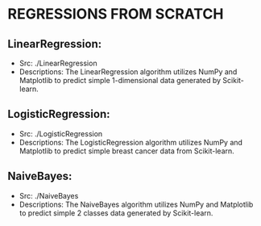 # REGRESSIONS FROM SCRATCH
## LinearRegression:
- Src: ./LinearRegression
- Descriptions: The LinearRegression algorithm utilizes NumPy and Matplotlib to predict simple 1-dimensional data generated by Scikit-learn.

## LogisticRegression:
- Src: ./LogisticRegression
- Descriptions: The LogisticRegression algorithm utilizes NumPy and Matplotlib to predict simple breast cancer data from Scikit-learn.

## NaiveBayes:
- Src: ./NaiveBayes
- Descriptions: The NaiveBayes algorithm utilizes NumPy and Matplotlib to predict simple 2 classes data generated by Scikit-learn.




